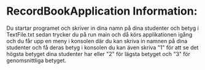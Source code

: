 # RecordBookApplication Information:
Du startar programet och skriver in dina namn på dina studenter och betyg i TextFile.txt sedan trycker du på run main och då
körs applikationen igång och du får upp en meny i konsolen där du kan skriva in namnen på dina studenter och få deras betyg i konsolen du kan även skriva "1" för att se det högsta betyget dina
studenter har eller "2" för lägsta betyget och "3" för genomsnittliga betyget.
